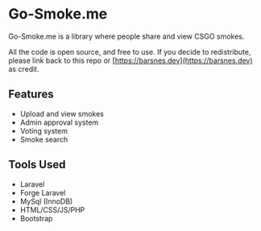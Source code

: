 # Go-Smoke.me
Go-Smoke.me is a library where people share and view CSGO smokes. 


All the code is open source, and free to use. If you decide to redistribute, please link back to this repo or [https://barsnes.dev](https://barsnes.dev) as credit.

## Features

* Upload and view smokes
* Admin approval system
* Voting system
* Smoke search


## Tools Used

* Laravel
* Forge Laravel
* MySql (InnoDB)
* HTML/CSS/JS/PHP
* Bootstrap


